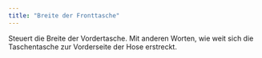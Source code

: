 ```yaml
---
title: "Breite der Fronttasche"
---
```


Steuert die Breite der Vordertasche. Mit anderen Worten, wie weit sich die Taschentasche zur Vorderseite der Hose erstreckt.




